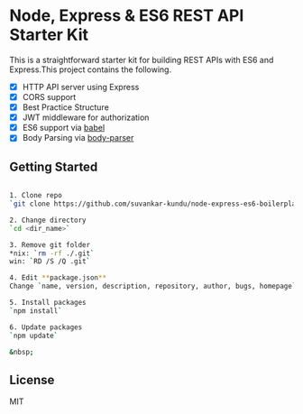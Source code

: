 Node, Express & ES6 REST API Starter Kit
========================================

This is a straightforward starter kit for building REST APIs with ES6 and Express.This project contains the following.

- [x] HTTP API server using Express
- [x] CORS support
- [x] Best Practice Structure
- [x] JWT middleware for authorization
- [x] ES6 support via [babel](https://babeljs.io)
- [x] Body Parsing via [body-parser](https://github.com/expressjs/body-parser)

Getting Started
---------------

```sh

1. Clone repo    
`git clone https://github.com/suvankar-kundu/node-express-es6-boilerplate.git <dir_name>`    

2. Change directory    
`cd <dir_name>`    

3. Remove git folder    
*nix: `rm -rf ./.git`    
win: `RD /S /Q .git`    

4. Edit **package.json**    
Change `name, version, description, repository, author, bugs, homepage`    

5. Install packages    
`npm install`    

6. Update packages    
`npm update`    

&nbsp;

```

License
-------

MIT
